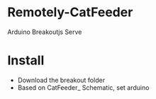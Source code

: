 # Remotely-CatFeeder
Arduino  Breakoutjs Serve

<h1>Install</h1>
<ul>
  <li>Download the breakout folder</li>
  <li>Based on CatFeeder_ Schematic, set arduino</li>
</ul>
